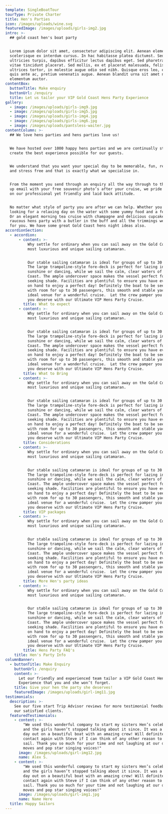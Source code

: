 ```yaml
---
template: SingleBoatTour
tourType: Private Charter
title: Hen's Parties
icon: /images/uploads/wine.svg
featuredImage: /images/uploads/girls-img2.jpg
intro: >-
  ## gold coast hen's boat party


  Lorem ipsum dolor sit amet, consectetur adipiscing elit. Aenean elementum
  scelerisque ex interdum cursus. In hac habitasse platea dictumst. Sed porta
  ultricies turpis, dapibus efficitur lectus dapibus eget. Sed pharetra urna
  vitae tincidunt placerat. Sed mollis, ex et placerat malesuada, felis orci
  ultrices tortor, in molestie augue odio sed nibh. Quisque eros leo, egestas
  quis ante ac, pretium venenatis augue. Aenean blandit urna sit amet nisi
  elementum auctor.
contentBox:
  buttonTitle: Make enquiry
  buttonUrl: /enquiry
  title: Let us tailor your VIP Gold Coast Hens Party Experience
gallery:
  - image: /images/uploads/girls-img9.jpg
  - image: /images/uploads/girls-img5.jpg
  - image: /images/uploads/girls-img4.jpg
  - image: /images/uploads/girls-img6.jpg
  - image: /images/uploads/pantsless-waiter.jpg
contentColumn: >-
  ## We love hens parties and hens parties love us!


  We have hosted over 1000 happy hens parties and we are continually striving to
  create the best experience possible for our guests.


  We understand that you want your special day to be memorable, fun, relaxing
  and stress free and that is exactly what we specialise in.


  From the moment you send through an enquiry all the way through to the follow
  up email with your free souvenir photo’s after your cruise, we pride ourselves
  on our professional yet friendly and laid back attitude.


  No matter what style of party you are after we can help. Whether you are
  looking for a relaxing day on the water with some yummy food and a few drinks.
  Or an elegant morning tea cruise with champagne and delicious cupcakes. Even a
  raucous hens party with a butler in the buff and all the trimmings we are here
  for you. We have some great Gold Coast hens night ideas also.
accordionSection:
  - accordion:
      - content: >-
          Why settle for ordinary when you can sail away on the Gold Coast’s
          most luxurious and unique sailing catamaran.


          Our stable sailing catamaran is ideal for groups of up to 30 ladies.
          The large trampoline-style fore-deck is perfect for lazing in the
          sunshine or dancing, while we sail the calm, clear waters of the Gold
          Coast. The ample undercover space makes the vessel perfect for those
          seeking shade. Facilities are plentiful to ensure you have everything
          on hand to enjoy a perfect day! Definitely the boat to be seen on and
          with room for up to 30 passengers, this smooth and stable yacht is the
          ideal venue for a wonderful cruise.  Let the crew pamper you the way
          you deserve with our Ultimate VIP Hens Party Cruise.
        title: What to expect
      - content: >-
          Why settle for ordinary when you can sail away on the Gold Coast’s
          most luxurious and unique sailing catamaran.


          Our stable sailing catamaran is ideal for groups of up to 30 ladies.
          The large trampoline-style fore-deck is perfect for lazing in the
          sunshine or dancing, while we sail the calm, clear waters of the Gold
          Coast. The ample undercover space makes the vessel perfect for those
          seeking shade. Facilities are plentiful to ensure you have everything
          on hand to enjoy a perfect day! Definitely the boat to be seen on and
          with room for up to 30 passengers, this smooth and stable yacht is the
          ideal venue for a wonderful cruise.  Let the crew pamper you the way
          you deserve with our Ultimate VIP Hens Party Cruise.
        title: What to Bring
      - content: >-
          Why settle for ordinary when you can sail away on the Gold Coast’s
          most luxurious and unique sailing catamaran.


          Our stable sailing catamaran is ideal for groups of up to 30 ladies.
          The large trampoline-style fore-deck is perfect for lazing in the
          sunshine or dancing, while we sail the calm, clear waters of the Gold
          Coast. The ample undercover space makes the vessel perfect for those
          seeking shade. Facilities are plentiful to ensure you have everything
          on hand to enjoy a perfect day! Definitely the boat to be seen on and
          with room for up to 30 passengers, this smooth and stable yacht is the
          ideal venue for a wonderful cruise.  Let the crew pamper you the way
          you deserve with our Ultimate VIP Hens Party Cruise.
        title: Considerations
      - content: >-
          Why settle for ordinary when you can sail away on the Gold Coast’s
          most luxurious and unique sailing catamaran.


          Our stable sailing catamaran is ideal for groups of up to 30 ladies.
          The large trampoline-style fore-deck is perfect for lazing in the
          sunshine or dancing, while we sail the calm, clear waters of the Gold
          Coast. The ample undercover space makes the vessel perfect for those
          seeking shade. Facilities are plentiful to ensure you have everything
          on hand to enjoy a perfect day! Definitely the boat to be seen on and
          with room for up to 30 passengers, this smooth and stable yacht is the
          ideal venue for a wonderful cruise.  Let the crew pamper you the way
          you deserve with our Ultimate VIP Hens Party Cruise.
        title: VIP packages
      - content: >-
          Why settle for ordinary when you can sail away on the Gold Coast’s
          most luxurious and unique sailing catamaran.


          Our stable sailing catamaran is ideal for groups of up to 30 ladies.
          The large trampoline-style fore-deck is perfect for lazing in the
          sunshine or dancing, while we sail the calm, clear waters of the Gold
          Coast. The ample undercover space makes the vessel perfect for those
          seeking shade. Facilities are plentiful to ensure you have everything
          on hand to enjoy a perfect day! Definitely the boat to be seen on and
          with room for up to 30 passengers, this smooth and stable yacht is the
          ideal venue for a wonderful cruise.  Let the crew pamper you the way
          you deserve with our Ultimate VIP Hens Party Cruise.
        title: More Hen's party ideas
      - content: >-
          Why settle for ordinary when you can sail away on the Gold Coast’s
          most luxurious and unique sailing catamaran.


          Our stable sailing catamaran is ideal for groups of up to 30 ladies.
          The large trampoline-style fore-deck is perfect for lazing in the
          sunshine or dancing, while we sail the calm, clear waters of the Gold
          Coast. The ample undercover space makes the vessel perfect for those
          seeking shade. Facilities are plentiful to ensure you have everything
          on hand to enjoy a perfect day! Definitely the boat to be seen on and
          with room for up to 30 passengers, this smooth and stable yacht is the
          ideal venue for a wonderful cruise.  Let the crew pamper you the way
          you deserve with our Ultimate VIP Hens Party Cruise.
        title: Hens Party FAQ's
    title: Hen's Party Info
columnBanner:
  - buttonTitle: Make Enquiry
    buttonUrl: /enquiry
    content: >-
      Let our friendly and experienced team tailor a VIP Gold Coast Hens Party
      Experience that you and she won’t forget.
    title: Give your hen the party she deserves!
    featuredImage: /images/uploads/girl-img11.jpg
testimonials:
  description: >-
    See our five start Trip Advisor reviews for more testimonial feedback from
    our satisfied clients.
  featuredTestimonials:
    - content: >-
        "We used this wonderful company to start my sisters Hen’s celebrations
        and the girls haven’t stopped talking about it since. It was a beautiful
        day out on a beautiful boat with an amazing crew! Will definitely be in
        contact again with Steve if I can think of any other reason to go for a
        sail. Thank you so much for your time and not laughing at our dance
        moves and pop star singing voices!"
      image: /images/uploads/girl-img12.jpg
      name: Alex S.
    - content: >-
        "We used this wonderful company to start my sisters Hen’s celebrations
        and the girls haven’t stopped talking about it since. It was a beautiful
        day out on a beautiful boat with an amazing crew! Will definitely be in
        contact again with Steve if I can think of any other reason to go for a
        sail. Thank you so much for your time and not laughing at our dance
        moves and pop star singing voices!"
      image: /images/uploads/girl-img1.jpg
      name: Name Here
  title: Happy Sailors
---
```


